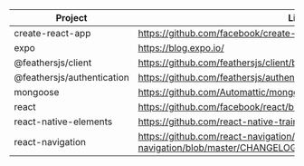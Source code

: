 | Project                   | Link                                                                     |
|---------------------------|--------------------------------------------------------------------------|
| create-react-app | https://github.com/facebook/create-react-app/releases |
| expo | https://blog.expo.io/ |
| @feathersjs/client | https://github.com/feathersjs/client/blob/master/CHANGELOG.md |
| @feathersjs/authentication | https://github.com/feathersjs/authentication/blob/master/CHANGELOG.md |
| mongoose | https://github.com/Automattic/mongoose/blob/master/History.md |
| react | https://github.com/facebook/react/blob/master/CHANGELOG.md |
| react-native-elements | https://github.com/react-native-training/react-native-elements/releases |
| react-navigation | https://github.com/react-navigation/react-navigation/blob/master/CHANGELOG.md
